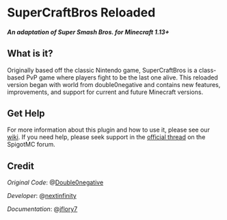 # SuperCraftBros Reloaded

##### An adaptation of Super Smash Bros. for Minecraft 1.13+

## What is it?

Originally based off the classic Nintendo game, SuperCraftBros is a class-based PvP game where players fight to be the last one alive. This reloaded version began with world from double0negative and contains new features, improvements, and support for current and future Minecraft versions.

## Get Help

For more information about this plugin and how to use it, please see our [wiki](https://github.com/nextinfinity/SuperCraftBros/wiki). If you need help, please seek support in the [official thread](https://www.spigotmc.org/threads/super-craft-bros-reloaded.77906/) on the SpigotMC forum.

## Credit

*Original Code*: @[Double0negative](https://github.com/Double0negative/)

*Developer*: @[nextinfinity](https://github.com/nextinfinity/)

*Documentation*: @[jflory7](https://github.com/jflory7/)
